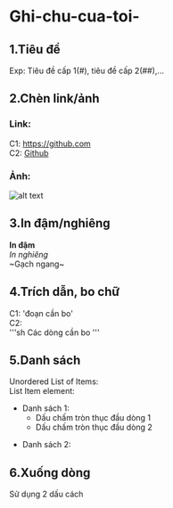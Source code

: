 # Ghi-chu-cua-toi-
## 1.Tiêu đề  
Exp: Tiêu đề cấp 1(#), tiêu đề cấp 2(##),...  

## 2.Chèn link/ảnh 
### Link:
C1: https://github.com  
C2: [Github](https://github.com) 
### Ảnh: 
![alt text](https://imgur.com/KGlTmw) 
## 3.In đậm/nghiêng
**In đậm**     
*In nghiêng*   
~Gạch ngang~
## 4.Trích dẫn, bo chữ 
C1: 'đoạn cần bo'  
C2:   
'''sh
Các dòng cần bo 
'''
## 5.Danh sách 
Unordered List of Items:  
List Item element:  
- Danh sách 1:
  <ul> 
  <li>Dấu chấm tròn thục đầu dòng 1</li>
  <li>Dấu chấm tròn thục đầu dòng 2</li>
  </ul>
* Danh sách 2:  
## 6.Xuống dòng
Sử dụng 2 dấu cách 

